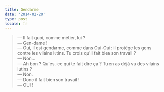 ```yaml
---
title: Gendarme
date: '2014-02-20'
type: post
locale: fr
---
```


> — Il fait quoi, comme métier, lui ?  
> — Gen-dame !  
> — Oui, il est gendarme, comme dans Oui-Oui : il protège les gens contre les vilains lutins. Tu crois qu'il fait bien son travail ?  
> — Non...  
> — Ah bon ? Qu'est-ce qui te fait dire ça ? Tu en as déjà vu des vilains lutins ?  
> — Non.  
> — Donc il fait bien son travail !  
> — OUI !
